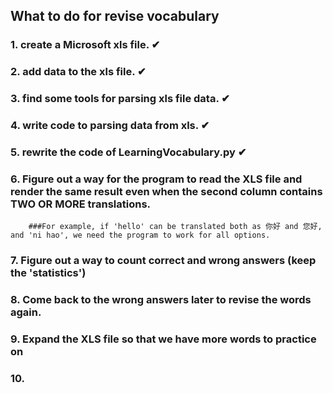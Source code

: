 ## What to do for revise vocabulary 

### 1. create a Microsoft xls file.                ✔
### 2. add data to the xls file.                   ✔
### 3. find some tools for parsing xls file data.  ✔
### 4. write code to parsing data from xls.        ✔
### 5. rewrite the code of LearningVocabulary.py   ✔
### 6. Figure out a way for the program to read the XLS file and render the same result even when the second column contains TWO OR MORE translations. 
        ###For example, if 'hello' can be translated both as 你好 and 您好, and 'ni hao', we need the program to work for all options.
### 7. Figure out a way to count correct and wrong answers (keep the 'statistics')
### 8. Come back to the wrong answers later to revise the words again.
### 9. Expand the XLS file so that we have more words to practice on
### 10. 

